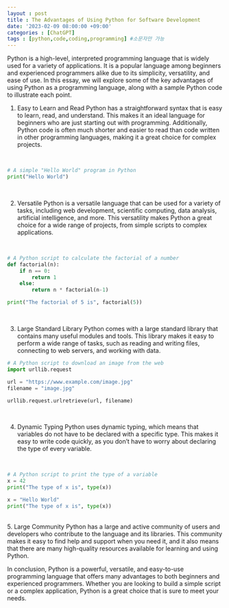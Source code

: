 ```yaml
---
layout : post
title : The Advantages of Using Python for Software Development
date: '2023-02-09 08:00:00 +09:00'
categories : [ChatGPT]
tags : [python,code,coding,programming] #소문자만 가능
---
```


Python is a high-level, interpreted programming language that is widely used for a variety of applications. It is a popular language among beginners and experienced programmers alike due to its simplicity, versatility, and ease of use. In this essay, we will explore some of the key advantages of using Python as a programming language, along with a sample Python code to illustrate each point.

1.  Easy to Learn and Read Python has a straightforward syntax that is easy to learn, read, and understand. This makes it an ideal language for beginners who are just starting out with programming. Additionally, Python code is often much shorter and easier to read than code written in other programming languages, making it a great choice for complex projects.
<br>

```python
# A simple "Hello World" program in Python
print("Hello World")
```

<br>

2.  Versatile Python is a versatile language that can be used for a variety of tasks, including web development, scientific computing, data analysis, artificial intelligence, and more. This versatility makes Python a great choice for a wide range of projects, from simple scripts to complex applications.

<br>

```python
# A Python script to calculate the factorial of a number
def factorial(n):
    if n == 0:
        return 1
    else:
        return n * factorial(n-1)

print("The factorial of 5 is", factorial(5))

```

<br>


3.  Large Standard Library Python comes with a large standard library that contains many useful modules and tools. This library makes it easy to perform a wide range of tasks, such as reading and writing files, connecting to web servers, and working with data.

``` python
# A Python script to download an image from the web
import urllib.request

url = "https://www.example.com/image.jpg"
filename = "image.jpg"

urllib.request.urlretrieve(url, filename)
```

<br>

4.  Dynamic Typing Python uses dynamic typing, which means that variables do not have to be declared with a specific type. This makes it easy to write code quickly, as you don’t have to worry about declaring the type of every variable.
<br>

```python
# A Python script to print the type of a variable
x = 42
print("The type of x is", type(x))

x = "Hello World"
print("The type of x is", type(x))
```

<br>
5.  Large Community Python has a large and active community of users and developers who contribute to the language and its libraries. This community makes it easy to find help and support when you need it, and it also means that there are many high-quality resources available for learning and using Python.

In conclusion, Python is a powerful, versatile, and easy-to-use programming language that offers many advantages to both beginners and experienced programmers. Whether you are looking to build a simple script or a complex application, Python is a great choice that is sure to meet your needs.
